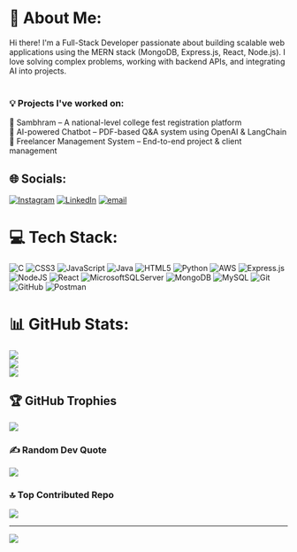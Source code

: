 # 💫 About Me:
Hi there! I'm a Full-Stack Developer passionate about building scalable web applications using the MERN stack (MongoDB, Express.js, React, Node.js). I love solving complex problems, working with backend APIs, and integrating AI into projects.<br><br>
### 💡 Projects I've worked on:
🚀 Sambhram – A national-level college fest registration platform<br>🤖 AI-powered Chatbot – PDF-based Q&A system using OpenAI & LangChain<br>🎯 Freelancer Management System – End-to-end project & client management


## 🌐 Socials:
[![Instagram](https://img.shields.io/badge/Instagram-%23E4405F.svg?logo=Instagram&logoColor=white)](https://instagram.com/shafaz_khazi) [![LinkedIn](https://img.shields.io/badge/LinkedIn-%230077B5.svg?logo=linkedin&logoColor=white)](https://linkedin.com/in/shafazabdulla) [![email](https://img.shields.io/badge/Email-D14836?logo=gmail&logoColor=white)](mailto:shafazabdulla@gmail.com) 

# 💻 Tech Stack:
![C](https://img.shields.io/badge/c-%2300599C.svg?style=for-the-badge&logo=c&logoColor=white) ![CSS3](https://img.shields.io/badge/css3-%231572B6.svg?style=for-the-badge&logo=css3&logoColor=white) ![JavaScript](https://img.shields.io/badge/javascript-%23323330.svg?style=for-the-badge&logo=javascript&logoColor=%23F7DF1E) ![Java](https://img.shields.io/badge/java-%23ED8B00.svg?style=for-the-badge&logo=openjdk&logoColor=white) ![HTML5](https://img.shields.io/badge/html5-%23E34F26.svg?style=for-the-badge&logo=html5&logoColor=white) ![Python](https://img.shields.io/badge/python-3670A0?style=for-the-badge&logo=python&logoColor=ffdd54) ![AWS](https://img.shields.io/badge/AWS-%23FF9900.svg?style=for-the-badge&logo=amazon-aws&logoColor=white) ![Express.js](https://img.shields.io/badge/express.js-%23404d59.svg?style=for-the-badge&logo=express&logoColor=%2361DAFB) ![NodeJS](https://img.shields.io/badge/node.js-6DA55F?style=for-the-badge&logo=node.js&logoColor=white) ![React](https://img.shields.io/badge/react-%2320232a.svg?style=for-the-badge&logo=react&logoColor=%2361DAFB) ![MicrosoftSQLServer](https://img.shields.io/badge/Microsoft%20SQL%20Server-CC2927?style=for-the-badge&logo=microsoft%20sql%20server&logoColor=white) ![MongoDB](https://img.shields.io/badge/MongoDB-%234ea94b.svg?style=for-the-badge&logo=mongodb&logoColor=white) ![MySQL](https://img.shields.io/badge/mysql-4479A1.svg?style=for-the-badge&logo=mysql&logoColor=white) ![Git](https://img.shields.io/badge/git-%23F05033.svg?style=for-the-badge&logo=git&logoColor=white) ![GitHub](https://img.shields.io/badge/github-%23121011.svg?style=for-the-badge&logo=github&logoColor=white) ![Postman](https://img.shields.io/badge/Postman-FF6C37?style=for-the-badge&logo=postman&logoColor=white)
# 📊 GitHub Stats:
![](https://github-readme-stats.vercel.app/api?username=shafaz9539&theme=dark&hide_border=false&include_all_commits=true&count_private=true)<br/>
![](https://github-readme-streak-stats.herokuapp.com/?user=shafaz9539&theme=dark&hide_border=false)<br/>
![](https://github-readme-stats.vercel.app/api/top-langs/?username=shafaz9539&theme=dark&hide_border=false&include_all_commits=true&count_private=true&layout=compact)

## 🏆 GitHub Trophies
![](https://github-profile-trophy.vercel.app/?username=shafaz9539&theme=radical&no-frame=false&no-bg=true&margin-w=4)

### ✍️ Random Dev Quote
![](https://quotes-github-readme.vercel.app/api?type=horizontal&theme=radical)

### 🔝 Top Contributed Repo
![](https://github-contributor-stats.vercel.app/api?username=shafaz9539&limit=5&theme=dark&combine_all_yearly_contributions=true)

---
[![](https://visitcount.itsvg.in/api?id=shafaz9539&icon=0&color=0)](https://visitcount.itsvg.in)

<!-- Proudly created with GPRM ( https://gprm.itsvg.in ) -->
